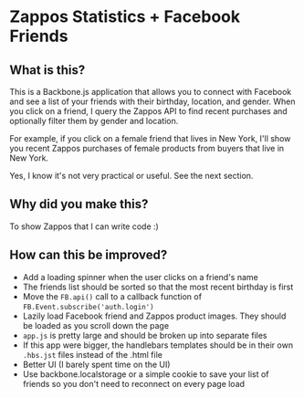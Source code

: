 # Zappos Statistics + Facebook Friends

## What is this?
This is a Backbone.js application that allows you to connect with Facebook and
see a list of your friends with their birthday, location, and gender.
When you click on a friend, I query the Zappos API to find recent purchases
and optionally filter them by gender and location.

For example, if you click on a female friend that lives in New York, I'll
show you recent Zappos purchases of female products from buyers that live in New
York.

Yes, I know it's not very practical or useful. See the next section.

## Why did you make this?
To show Zappos that I can write code :)

## How can this be improved?
* Add a loading spinner when the user clicks on a friend's name
* The friends list should be sorted so that the most recent birthday is first
* Move the `FB.api()` call to a callback function of `FB.Event.subscribe('auth.login')`
* Lazily load Facebook friend and Zappos product images. They should be loaded as you scroll down the page
* `app.js` is pretty large and should be broken up into separate files
* If this app were bigger, the handlebars templates should be in their own `.hbs.jst` files instead of the .html file
* Better UI (I barely spent time on the UI)
* Use backbone.localstorage or a simple cookie to save your list of friends so you don't need to reconnect on every page load
